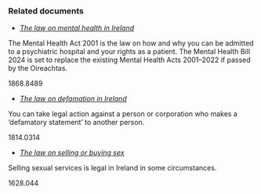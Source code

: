 ###  Related documents

  * [ _The law on mental health in Ireland_ ](/en/health/health-services/mental-health/mental-health-act-2001/)

The Mental Health Act 2001 is the law on how and why you can be admitted to a
psychiatric hospital and your rights as a patient. The Mental Health Bill 2024
is set to replace the existing Mental Health Acts 2001–2022 if passed by the
Oireachtas.

1868.8489

  * [ _The law on defamation in Ireland_ ](/en/justice/civil-law/law-on-defamation/)

You can take legal action against a person or corporation who makes a
‘defamatory statement’ to another person.

1814.0314

  * [ _The law on selling or buying sex_ ](/en/justice/criminal-law/criminal-offences/the-law-on-buying-and-selling-sex/)

Selling sexual services is legal in Ireland in some circumstances.

1628.044
